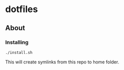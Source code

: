 # dotfiles

## About

### Installing
```./install.sh```

This will create symlinks from this repo to home folder.
